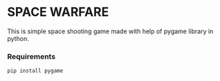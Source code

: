 # SPACE WARFARE
This is simple space shooting game made with help of pygame library in python.

### Requirements
```python
pip install pygame
```
